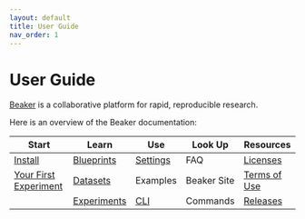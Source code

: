 ```yaml
---
layout: default
title: User Guide
nav_order: 1
---
```


# User Guide

[Beaker](https://beaker-pub.allenai.org) is a collaborative platform for
rapid, reproducible research.

Here is an overview of the Beaker documentation:

| Start | Learn | Use | Look Up   | Resources |
| ----- | ----- | --- | --------- | --------- |
| [Install](/docs/first/install.md) |  [Blueprints](/docs/concept/blueprints.md) | [Settings](/docs/howto/setting.md)    | FAQ | [Licenses](/docs/beaker.html)    | 
| [Your First Experiment](/docs/first/first.md) |  [Datasets](/docs/concept/datasets.md) | Examples    | Beaker Site | [Terms of Use](https://beaker-pub.allenai.org/tos)    | 
|  |  [Experiments](/docs/concept/experiments.md) | [CLI](/docs/cli.md)   |  Commands | [Releases](https://github.com/allenai/beaker/releases)    | 

